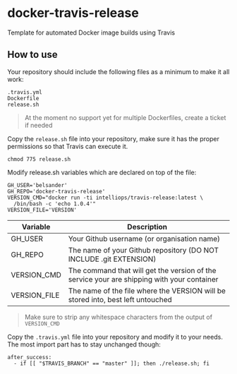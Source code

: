 # docker-travis-release

Template for automated Docker image builds using Travis

## How to use

Your repository should include the following files as a minimum to make it all
work:
```
.travis.yml
Dockerfile
release.sh
```
> At the moment no support yet for multiple Dockerfiles, create a ticket if
> needed

Copy the `release.sh` file into your repository, make sure it has the proper
permissions so that Travis can execute it.
```
chmod 775 release.sh
```

Modify release.sh variables which are declared on top of the file:
```
GH_USER='belsander'
GH_REPO='docker-travis-release'
VERSION_CMD="docker run -ti intelliops/travis-release:latest \
  /bin/bash -c 'echo 1.0.4'"
VERSION_FILE='VERSION'
```
Variable|Description
--------|-----------
GH_USER|Your Github username (or organisation name)
GH_REPO|The name of your Github repository (DO NOT INCLUDE .git EXTENSION)
VERSION_CMD|The command that will get the version of the service your are shipping with your container
VERSION_FILE|The name of the file where the VERSION will be stored into, best left untouched

>Make sure to strip any whitespace characters from the output of `VERSION_CMD`

Copy the `.travis.yml` file into your repository and modify it to your needs.
The most import part has to stay unchanged though:
```
after_success:
  - if [[ "$TRAVIS_BRANCH" == "master" ]]; then ./release.sh; fi
```
